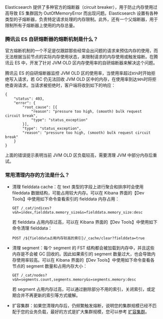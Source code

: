 Elasticsearch 提供了多种官方的熔断器（circuit breaker），用于防止内存使用过高导致 ES 集群因为 OutOfMemoryError 而出现问题。Elasticsearch 设置有各种类型的子熔断器，负责特定请求处理的内存限制。此外，还有一个父熔断器，用于限制所有子熔断器上使用的内存总量。

### 腾讯云 ES 自研熔断器的熔断机制是什么？

官方熔断机制的一个不足是仅跟踪那些经常会出问题的请求来预估内存的使用，而无法根据当前节点的实际内存使用状态，来限制请求的内存使用或触发熔断。在腾讯云 ES 中，开发了针对 JVM OLD 区内存使用率的自研熔断器来解决这个问题。

腾讯云 ES 的自研熔断器监控 JVM OLD 区的使用率，当使用率超过`85%`时开始拒绝写入请求，若 GC 仍无法回收 JVM OLD 区中的内存，在使用率到达`90%`时将拒绝查询请求。当请求被拒绝时，客户端将收到如下的响应：
```
{
    "status": 403,
    "error": {
        "root_cause": [{
            "reason": "pressure too high, (smooth) bulk request circuit break",
            "type": "status_exception"
        }],
        "type": "status_exception",
        "reason": "pressure too high, (smooth) bulk request circuit break"
    }
}
```

上面的错误提示表明当前 JVM OLD 区负载较高，需要清理 JVM 中部分内存后重试。

### 常用清理内存的方法是什么？

* 清理 fielddata cache：在 text 类型的字段上进行聚合和排序时会使用 fileddata 数据结构，可能占用较大内存。可以在 Kibana 界面的【Dev Tools】中使用如下命令查看索引的 fielddata 内存占用：
    ```
    GET /_cat/indices?v&h=index,fielddata.memory_size&s=fielddata.memory_size:desc
    ```
   若 fielddata 占用内存过高，可以在 Kibana 界面的【Dev Tools】中使用如下命令清理 fielddata：
    ```
    POST /${fielddata占用内存较高的索引}/_cache/clear?fielddata=true
    ```
* 清理 segment：每个 segment 的 FST 结构都会被加载到内存中，并且这些内存是不会被 GC 回收的。因此如果索引的 segment 数量过大，也会导致内存使用率较高。可以在 Kibana 界面的【Dev Tools】中使用如下命令查看各节点的 segment 数量和占用内存大小：

    ```
    GET /_cat/nodes?v&h=segments.count,segments.memory&s=segments.memory:desc
    ```
    若 segment 占用内存过高，可以通过删除部分不用的索引，关闭索引，或定期合并不再更新的索引等方式缓解。

* 扩容集群：如果您清理内存后，仍频繁触发熔断，说明您的集群规模已经不匹配于您的业务负载，最好的方式是扩大集群规模，您可以参考 [扩容集群](https://cloud.tencent.com/document/product/845/32096)。
